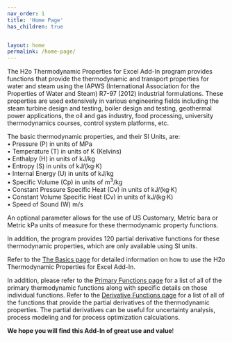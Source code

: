 ```yaml
---
nav_order: 1
title: 'Home Page'
has_children: true


layout: home
permalink: /home-page/
---
```

The H2o Thermodynamic Properties for Excel Add-In program provides functions that provide the thermodynamic and transport properties for water and steam using the IAPWS (International Association for the Properties of Water and Steam) R7-97 (2012) industrial formulations. These properties are used extensively in various engineering fields including the steam turbine design and testing, boiler design and testing, geothermal power applications, the oil and gas industry, food processing, university thermodynamics courses, control system platforms, etc.

The basic thermodynamic properties, and their SI Units, are:  
• Pressure (P) in units of MPa  
• Temperature (T) in units of K (Kelvins)  
• Enthalpy (H) in units of kJ/kg  
• Entropy (S) in units of kJ/(kg·K)  
• Internal Energy (U) in units of kJ/kg  
• Specific Volume (Cp) in units of m<sup>3</sup>/kg  
• Constant Pressure Specific Heat (Cv) in units of kJ/(kg·K)  
• Constant Volume Specific Heat (Cv) in units of kJ/(kg·K)  
• Speed of Sound (W) m/s

An optional parameter allows for the use of US Customary, Metric bara or Metric kPa units of measure for these thermodynamic property functions.

In addition, the program provides 120 partial derivative functions for these thermodynamic properties, which are only available using SI units.

Refer to the [The Basics page](https://h2othermo.com/home-page/the_basics/) for detailed information on how to use the H2o Thermodynamic Properties for Excel Add-In.

In addition, please refer to the [Primary Functions page](https://h2othermo.com/home-page/primary_functions/) for a list of all of the primary thermodynamic functions along with specific details on those individual functions.  Refer to the [Derivative Functions page](https://h2othermo.com/home-page/derivative_functions/) for a list of all of the functions that provide the partial derivatives of the thermodynamic properties.  The partial derivatives can be useful for uncertainty analysis, process modeling and for process optimization calculations.

**We hope you will find this Add-In of great use and value**!